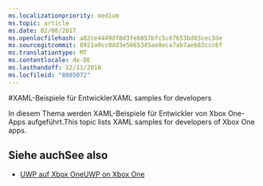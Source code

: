 ```yaml
---
ms.localizationpriority: medium
ms.topic: article
ms.date: 02/08/2017
ms.openlocfilehash: a82ce4449df8d3fe6057bfc5c67653bd03cec3de
ms.sourcegitcommit: 8921a9cc0dd3e5665345ae8eca7ab7aeb83ccc6f
ms.translationtype: MT
ms.contentlocale: de-DE
ms.lasthandoff: 12/11/2018
ms.locfileid: "8885072"
---
```

#<a name="xaml-samples-for-developers"></a><span data-ttu-id="a3871-101">XAML-Beispiele für Entwickler</span><span class="sxs-lookup"><span data-stu-id="a3871-101">XAML samples for developers</span></span>

<span data-ttu-id="a3871-102">In diesem Thema werden XAML-Beispiele für Entwickler von Xbox One-Apps aufgeführt.</span><span class="sxs-lookup"><span data-stu-id="a3871-102">This topic lists XAML samples for developers of Xbox One apps.</span></span>

## <a name="see-also"></a><span data-ttu-id="a3871-103">Siehe auch</span><span class="sxs-lookup"><span data-stu-id="a3871-103">See also</span></span>
- [<span data-ttu-id="a3871-104">UWP auf Xbox One</span><span class="sxs-lookup"><span data-stu-id="a3871-104">UWP on Xbox One</span></span>](index.md)

